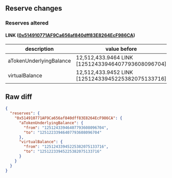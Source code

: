 ## Reserve changes

### Reserves altered

#### LINK ([0x514910771AF9Ca656af840dff83E8264EcF986CA](https://etherscan.io/address/0x514910771AF9Ca656af840dff83E8264EcF986CA))

| description | value before | value after |
| --- | --- | --- |
| aTokenUnderlyingBalance | 12,512,433.9464 LINK [12512433946407793608096704] | 12,512,233.9464 LINK [12512233946407793608096704] |
| virtualBalance | 12,512,433.9452 LINK [12512433945225382075133716] | 12,512,233.9452 LINK [12512233945225382075133716] |


## Raw diff

```json
{
  "reserves": {
    "0x514910771AF9Ca656af840dff83E8264EcF986CA": {
      "aTokenUnderlyingBalance": {
        "from": "12512433946407793608096704",
        "to": "12512233946407793608096704"
      },
      "virtualBalance": {
        "from": "12512433945225382075133716",
        "to": "12512233945225382075133716"
      }
    }
  }
}
```